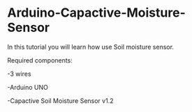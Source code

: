# Arduino-Capactive-Moisture-Sensor
In this tutorial you will learn how use Soil moisture sensor.

Required components:

-3 wires

-Arduino UNO

-Capactive Soil Moisture Sensor v1.2
